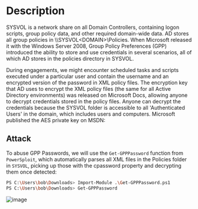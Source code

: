 # Description
SYSVOL is a network share on all Domain Controllers, containing logon scripts, group policy data, and other required domain-wide data. AD stores all group policies in \\<DOMAIN>\SYSVOL\<DOMAIN>\Policies\. When Microsoft released it with the Windows Server 2008, Group Policy Preferences (GPP) introduced the ability to store and use credentials in several scenarios, all of which AD stores in the policies directory in SYSVOL.

During engagements, we might encounter scheduled tasks and scripts executed under a particular user and contain the username and an encrypted version of the password in XML policy files. The encryption key that AD uses to encrypt the XML policy files (the same for all Active Directory environments) was released on Microsoft Docs, allowing anyone to decrypt credentials stored in the policy files. Anyone can decrypt the credentials because the SYSVOL folder is accessible to all 'Authenticated Users' in the domain, which includes users and computers. Microsoft published the AES private key on MSDN:

## Attack
To abuse GPP Passwords, we will use the `Get-GPPPassword` function from `PowerSploit`, which automatically parses all XML files in the Policies folder in `SYSVOL`, picking up those with the cpassword property and decrypting them once detected:
```bash
PS C:\Users\bob\Downloads> Import-Module .\Get-GPPPassword.ps1
PS C:\Users\bob\Downloads> Get-GPPPassword
```
![image](https://github.com/offensivecyber03/Windows-Attack-Defense/assets/71892943/b832886f-4614-4ce8-80aa-6f49d8c751fb)
